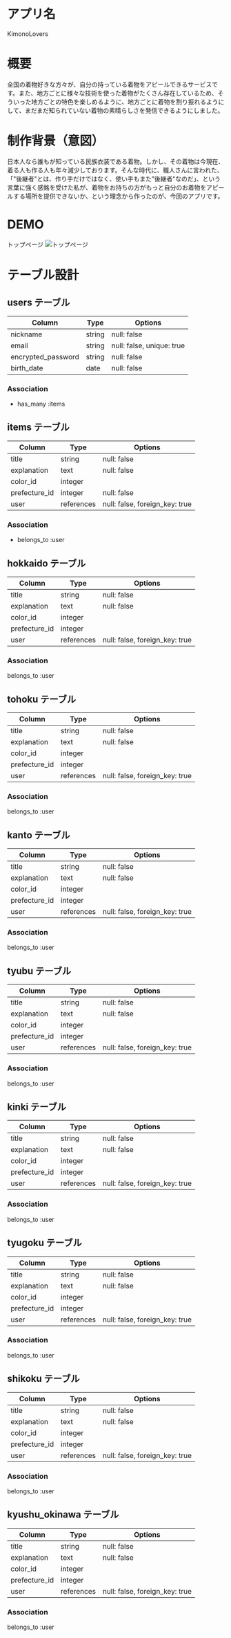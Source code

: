 # アプリ名
KimonoLovers

# 概要
全国の着物好きな方々が、自分の持っている着物をアピールできるサービスです。また、地方ごとに様々な技術を使った着物がたくさん存在しているため、そういった地方ごとの特色を楽しめるように、地方ごとに着物を割り振れるようにして、まだまだ知られていない着物の素晴らしさを発信できるようにしました。

# 制作背景（意図）
日本人なら誰もが知っている民族衣装である着物。しかし、その着物は今現在、着る人も作る人も年々減少しております。そんな時代に、職人さんに言われた、「"後継者"とは、作り手だけではなく、使い手もまた"後継者"なのだ」、という言葉に強く感銘を受けた私が、着物をお持ちの方がもっと自分のお着物をアピールする場所を提供できないか、という理念から作ったのが、今回のアプリです。

# DEMO
トップページ
![トップページ](https://gyazo.com/6fb02809b928c26ec84b11dae730b1c5)

# テーブル設計

## users テーブル

| Column                     | Type     | Options                   |
| -------------------------- | -------- | ------------------------- |
| nickname                   | string   | null: false               |
| email                      | string   | null: false, unique: true |
| encrypted_password         | string   | null: false               |
| birth_date                 | date     | null: false               |

### Association

- has_many :items

## items テーブル

| Column           | Type       | Options                         |
| ---------------- | ---------- | ------------------------------- |
| title            | string     | null: false                     |
| explanation      | text       | null: false                     |
| color_id         | integer    |                                 |
| prefecture_id    | integer    | null: false                     |
| user             | references | null: false, foreign_key: true  |

### Association

- belongs_to :user

## hokkaido テーブル

| Column           | Type       | Options                         |
| ---------------- | ---------- | ------------------------------- |
| title            | string     | null: false                     |
| explanation      | text       | null: false                     |
| color_id         | integer    |                                 |
| prefecture_id    | integer    |                                 |
| user             | references | null: false, foreign_key: true  |


### Association

belongs_to :user

## tohoku テーブル

| Column           | Type       | Options                         |
| ---------------- | ---------- | ------------------------------- |
| title            | string     | null: false                     |
| explanation      | text       | null: false                     |
| color_id         | integer    |                                 |
| prefecture_id    | integer    |                                 |
| user             | references | null: false, foreign_key: true  |


### Association

belongs_to :user

## kanto テーブル

| Column           | Type       | Options                         |
| ---------------- | ---------- | ------------------------------- |
| title            | string     | null: false                     |
| explanation      | text       | null: false                     |
| color_id         | integer    |                                 |
| prefecture_id    | integer    |                                 |
| user             | references | null: false, foreign_key: true  |


### Association

belongs_to :user

## tyubu テーブル

| Column           | Type       | Options                         |
| ---------------- | ---------- | ------------------------------- |
| title            | string     | null: false                     |
| explanation      | text       | null: false                     |
| color_id         | integer    |                                 |
| prefecture_id    | integer    |                                 |
| user             | references | null: false, foreign_key: true  |


### Association

belongs_to :user

## kinki テーブル

| Column           | Type       | Options                         |
| ---------------- | ---------- | ------------------------------- |
| title            | string     | null: false                     |
| explanation      | text       | null: false                     |
| color_id         | integer    |                                 |
| prefecture_id    | integer    |                                 |
| user             | references | null: false, foreign_key: true  |


### Association

belongs_to :user

## tyugoku テーブル

| Column           | Type       | Options                         |
| ---------------- | ---------- | ------------------------------- |
| title            | string     | null: false                     |
| explanation      | text       | null: false                     |
| color_id         | integer    |                                 |
| prefecture_id    | integer    |                                 |
| user             | references | null: false, foreign_key: true  |


### Association

belongs_to :user

## shikoku テーブル

| Column           | Type       | Options                         |
| ---------------- | ---------- | ------------------------------- |
| title            | string     | null: false                     |
| explanation      | text       | null: false                     |
| color_id         | integer    |                                 |
| prefecture_id    | integer    |                                 |
| user             | references | null: false, foreign_key: true  |


### Association

belongs_to :user

## kyushu_okinawa テーブル

| Column           | Type       | Options                         |
| ---------------- | ---------- | ------------------------------- |
| title            | string     | null: false                     |
| explanation      | text       | null: false                     |
| color_id         | integer    |                                 |
| prefecture_id    | integer    |                                 |
| user             | references | null: false, foreign_key: true  |


### Association

belongs_to :user
